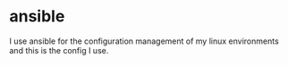ansible
=======

I use ansible for the configuration management of my linux environments and this is the config I use.
